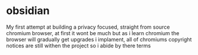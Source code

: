 # obsidian
My first attempt at building a privacy focused, straight from source chromium browser, at first it wont be much but as i learn chromium the browser will gradually get upgrades i implament, all of chromiums copyright notices are still withen the project so i abide by there terms

